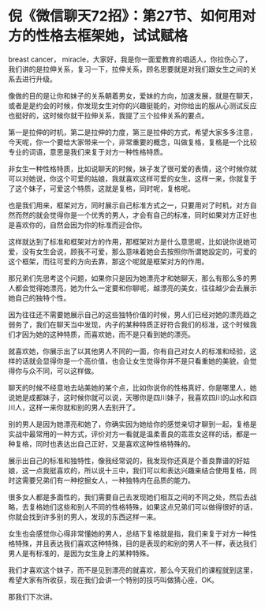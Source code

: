 # 倪《微信聊天72招》：第27节、如何用对方的性格去框架她，试试赋格

 breast cancer， miracle，大家好，我是你一面爱教育的唱适人，你拉伤心了，我们讲的是拉伸关系，复习一下，拉伸关系，顾名思要就是对我们跟女生之间的关系去进行升级。

像做的目的是让你和妹子的关系朝着男女，爱妹的方向，加速发展，就是在聊天，或者是是约会的时候，你发现女生对你的兴趣挺能的，对你给出的服从心测试反应也挺好的，这时候你就干拉伸关系，我提了三个拉伸关系的要点。

第一是拉伸的时机，第二是拉伸的力度，第三是拉伸的方式，希望大家多多注意，今天呢，你一个要给大家带来一个，非常重要的概念，叫做复格，复格是一个比较专业的词语，意思是我们来复于对方一种性格特质。

非女生一种性格特质，比如说聊天的时候，妹子发了很可爱的表情，这个时候你就可以对她说，你这个可爱的姑娘，我就喜欢这样可爱的女生，这样一来，你就复于了这个妹子，可爱这个特质，这就是复格，同时呢，复格呢。

也是我们用来，框架对方，同时展示自己标准方式之一，只要用对了时机，对方自然而然的就会觉得你是一个优秀的男人，才会有自己的标准，同时如果对方正好也是喜欢你的，自然会因为你的标准而迎合你。

这样就达到了标准和框架对方的作用，那框架对方是什么意思呢，比如说你说她可爱，没有女生会说，顾我不可爱，那么意味着她会去按照你所谓她設定的，可爱的这个框架，而往可爱的方向去靠，那这个呢就是框架对方的作用。

那兄弟们先思考这个问题，如果你只是因为她漂亮才和她聊天，那么有那么多的男人都会觉得她漂亮，她为什么一定要和你聊呢，越漂亮的美女，往往越少会去展示她自己的独特个性。

因为往往还不需要她展示自己的这些独特价值的时候，男人们已经对她的漂亮趋之弱务了，我们在聊天当中发现，内子的某种特质正好符合我们的标准，这个时候我们才因为她的这种特质，而喜欢她，而不是只看到她的漂亮。

就喜欢她，你展示出了以其他男人不同的一面，你有自己对女人的标准和经验，这样的话就会显得你是一个高价值，也会让女生觉得你并不是只看重她的美貌，会觉得你与众不同，可以这样做。

聊天的时候不经意地去站美她的某个点，比如你说你的性格真好，你是哪里人，她说她是成都妹子，这时候你就可以说，天哪你是四川妹子，我喜欢四川的山水和四川人，这样一来你就和别的男人去别开了。

别的男人是因为她漂亮和她了，你确实因为她给你的感觉亲切才聊到一起，复格是实战中最常用的一种方式，评价对方一看就是温柔善良的乖乖女这样的话，都是一种复格，同时也表达出自己正好，又是喜欢这种性格特殊的。

展示出自己的标准和独特性，像我经常说的，我发现你还真是个善良靠谱的好姑娘，这一点我挺喜欢的，所以说十三中，我们可以和表达兴趣来结合使用复格，同时这需要兄弟们有一种挖掘女人，一种独特内在品质的能力。

很多女人都是多面性的，我们需要自己去发现她们相互之间的不同之处，然后去战略，去复格她们这些和别人不同的性格特殊，如果这点兄弟们可以做得很好的话，你就会找到许多别的男人，发现的东西这样一来。

女生也会感觉你心得非常懂她的男人，总结下复格就是指，我们来复于对方一种性格特殊，并且表达我们喜欢这种特殊，目的是表现的和别的男人不一样，表达我们男人是有标准的，是因为女生身上的某种特殊。

我们才喜欢这个妹子，而不是见到漂亮的就喜欢，那么今天我们的课程就到这里，希望大家有所收获，现在我们会讲一个特别的技巧叫做猜心座，OK。

那我们下次讲。